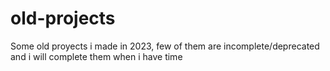 # old-projects
Some old proyects i made in 2023, few of them are incomplete/deprecated and i will complete them when i have time 
